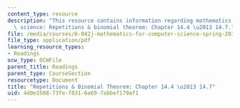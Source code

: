 ```yaml
---
content_type: resource
description: "This resource contains information regarding mathematics for computer\
  \ science: Repetitions & binomial theorem: Chapter 14.4 \u2013 14.7."
file: /media/courses/6-042j-mathematics-for-computer-science-spring-2015/4d0e150873fef8316a697abbef179af1_MIT6_042JS15_Session26.pdf
file_type: application/pdf
learning_resource_types:
- Readings
ocw_type: OCWFile
parent_title: Readings
parent_type: CourseSection
resourcetype: Document
title: "Repetitions & Binomial Theorem: Chapter 14.4 \u2013 14.7"
uid: 4d0e1508-73fe-f831-6a69-7abbef179af1
---
```

